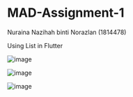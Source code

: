 # MAD-Assignment-1

Nuraina Nazihah binti Norazlan (1814478)

Using List in Flutter

![image](https://user-images.githubusercontent.com/93634884/142678401-99d28a7f-ebd1-4efd-8d96-a325dea54958.png)

![image](https://user-images.githubusercontent.com/93634884/142680288-b726b608-5ff5-4c8b-a19c-5876f19a077a.png)

![image](https://user-images.githubusercontent.com/93634884/142680358-23fd8764-4911-457d-9820-8817374827c5.png)

